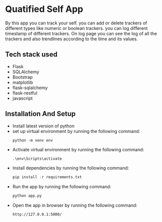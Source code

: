 # Quatified Self App
By this app you can track your self. you can add or delete trackers of different types like numeric or boolean trackers. you can log different timestamp of different trackers.
On log page you can see the log of all the trackers and also trendlines according to the time and its values.

## Tech stack used
- Flask
- SQLAlchemy
- Bootstrap
- matplotlib
- flask-sqlalchemy
- flask-restful
- javascript

## Installation And Setup
- Install latest version of python
- set up virtual environment by running the following command:
    ```
    python -m venv env
    ```
- Activate virtual environment by running the following command:
    ```python
    .\env\Scripts\activate
    ```
- Install dependencies by running the following command:
    ```python
    pip install -r requirements.txt
    ```
- Run the app by running the following command:
    ```python
    python app.py
    ```
- Open the app in browser by running the following command:
    ```
    http://127.0.0.1:5000/
    ```



